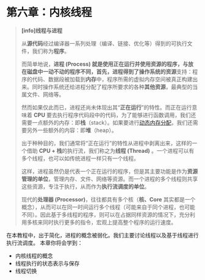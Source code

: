 # 第六章：内核线程

> **[info]线程与进程**
>
> 从**源代码**经过编译器一系列处理（编译、链接、优化等）得到的可执行文件，我们称为**程序**。
>
> 而简单地说，**进程 (Process) **就是使用正在运行并使用资源的程序，与放在磁盘中一动不动的程序不同，首先，进程得到了操作系统的**资源**支持：程序的代码、数据段被加载到**内存**中，程序所需的虚拟内存空间被真正构建出来。同时操作系统还给进程分配了程序所要求的各种**其他资源**，最典型的当属文件、网络等。
>
> 然而如果仅此而已，进程还尚未体现出其“**正在运行**”的特性。而正在运行意味着 **CPU** 要去执行程序代码段中的代码，为了能够进行函数调用，我们还需要一点额外的内存：即**栈**（stack）。如果要进行[动态内存分配](../chapter4/part2.md)，我们还需要另外一些额外的内容：即**堆**（heap）。
>
> 出于种种目的，我们通常将“正在运行”的特性从进程中剥离出来，这样的一个借助 **CPU + 栈**的执行流，我们称之为**线程 (Thread)** 。一个进程可以有多个线程，也可以如传统进程一样只有一个线程。
>
> 这样，进程虽然仍是代表一个正在运行的程序，但是其主要功能是作为**资源管理的单位**，管理内存、文件、网络等资源。而一个进程的多个线程则共享这些资源，专注于执行，从而作为**执行流调度的单位**。
>
> 现代的**处理器 (Processor)**，往往都具有多个核（**核、Core** 其实都是一个概念），从而可以在同一时间运行多个线程（可能来自于同个进程，也可能不同）。因此基于多线程的程序，则可以在占据同样资源的情况下，充分利用多核来同时执行更多的指令，宏观上提高整个程序的运行速度。

在本教程中，出于简化，进程的概念被弱化。我们主要讨论线程以及基于线程进行执行流调度。
本章你将会学到：

- 内核线程的概念
- 线程执行的状态表示与保存
- 线程切换
